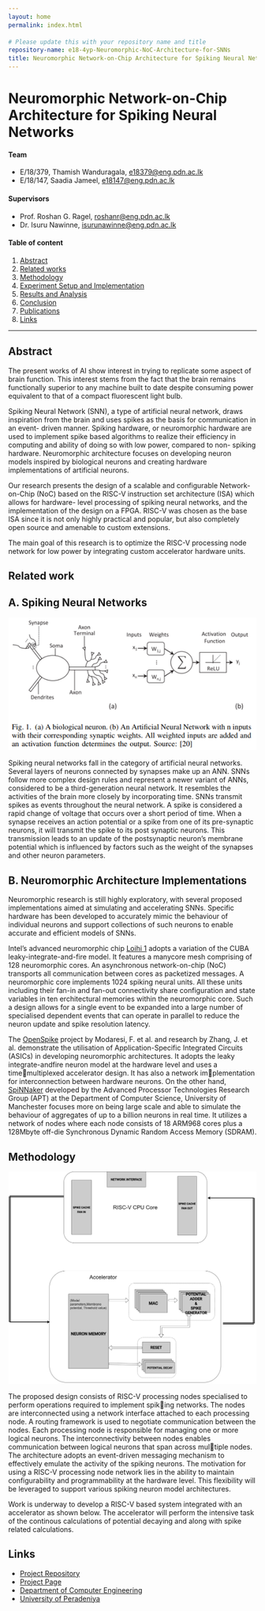 ```yaml
---
layout: home
permalink: index.html

# Please update this with your repository name and title
repository-name: e18-4yp-Neuromorphic-NoC-Architecture-for-SNNs
title: Neuromorphic Network-on-Chip Architecture for Spiking Neural Networks
---
```


[comment]: # "This is the standard layout for the project, but you can clean this and use your own template"

# Neuromorphic Network-on-Chip Architecture for Spiking Neural Networks

#### Team

- E/18/379, Thamish Wanduragala, [e18379@eng.pdn.ac.lk](mailto:e18379@eng.pdn.ac.lk)
- E/18/147, Saadia Jameel, [e18147@eng.pdn.ac.lk](mailto:e18147@eng.pdn.ac.lk)

#### Supervisors

- Prof. Roshan G. Ragel, [roshanr@eng.pdn.ac.lk](mailto:roshanr@eng.pdn.ac.lk)
- Dr. Isuru Nawinne, [isurunawinne@eng.pdn.ac.lk](mailto:isurunawinne@eng.pdn.ac.lk)

#### Table of content

1. [Abstract](#abstract)
2. [Related works](#related-works)
3. [Methodology](#methodology)
4. [Experiment Setup and Implementation](#experiment-setup-and-implementation)
5. [Results and Analysis](#results-and-analysis)
6. [Conclusion](#conclusion)
7. [Publications](#publications)
8. [Links](#links)

---

<!-- 
DELETE THIS SAMPLE before publishing to GitHub Pages !!!
This is a sample image, to show how to add images to your page. To learn more options, please refer [this](https://projects.ce.pdn.ac.lk/docs/faq/how-to-add-an-image/)
![Sample Image](./images/sample.png) 
-->


## Abstract
The present works of AI show interest in trying to replicate some aspect of brain function. This interest stems from the fact that the brain remains functionally superior to any machine built to date despite consuming power equivalent to that of a compact fluorescent light bulb. 

Spiking Neural Network (SNN), a type of artificial neural network, draws inspiration from the brain and uses spikes as the basis for communication in an event- driven manner. Spiking hardware, or neuromorphic hardware are used to implement spike based algorithms to realize their efficiency in computing and ability of doing so with low power, compared to non- spiking hardware. Neuromorphic architecture focuses on developing neuron models inspired by biological neurons and creating hardware implementations of artificial neurons. 

Our research presents the design of a scalable and configurable Network-on-Chip (NoC) based on the RISC-V instruction set architecture (ISA) which allows for hardware- level processing of spiking neural networks, and the implementation of the design on a FPGA. RISC-V was chosen as the base ISA since it is not only highly practical and popular, but also completely open source and amenable to custom extensions.

The main goal of this research is to optimize the RISC-V processing node network for low power by integrating custom accelerator hardware units.

## Related work
## A. Spiking Neural Networks

![Sample Image](./images/snn.png) 

Spiking neural networks fall in the category of artificial neural networks. Several layers of neurons connected by synapses make up an ANN. SNNs follow more complex design rules and represent a newer variant of ANNs, considered to be a third-generation neural network. It resembles the activities of the brain more closely by incorporating time. SNNs transmit spikes as events throughout the neural network. A spike is considered a rapid change of voltage that occurs over a short period of time. When a synapse receives an action potential or a spike from one of its pre-synaptic neurons, it will transmit the spike to its post synaptic neurons. This transmission leads to an update of the postsynaptic neuron’s membrane potential which is influenced by factors such as the weight of the synapses and other neuron parameters.

## B. Neuromorphic Architecture Implementations

Neuromorphic research is still highly exploratory, with several proposed implementations aimed at simulating and accelerating SNNs. Specific hardware has been developed to accurately mimic the behaviour of individual neurons and support collections of such neurons to enable accurate and efficient models of SNNs. 

Intel’s advanced neuromorphic chip [Loihi 1](https://redwood.berkeley.edu/wp-content/uploads/2021/08/Davies2018.pdf) adopts a variation of the CUBA leaky-integrate-and-fire model. It features a manycore mesh comprising of 128 neuromorphic cores. An asynchronous network-on-chip (NoC) transports all communication between cores as packetized messages. A neuromorphic core implements 1024 spiking neural units. All these units including their fan-in and fan-out connectivity share configuration and state variables in ten erchitectural memories within the neuromorphic core. Such a design allows for a single event to be expanded into a large number of specialised dependent events that can operate in parallel to reduce the neuron update and spike resolution latency. 

The [OpenSpike](https://github.com/sfmth/OpenSpike) project by Modaresi, F. et al. and research by Zhang, J. et al. demonstrate the utilisation of Application-Specific Integrated Circuits (ASICs) in developing neuromorphic architectures. It adopts the leaky integrate-andfire neuron model at the hardware level and uses a timemultiplexed accelerator design. It has also a network implementation for interconnection between hardware neurons. On the other hand, [SpiNNaker](https://spinnaker.io/) developed by the Advanced Processor Technologies Research Group (APT) at the Department of Computer Science, University of Manchester focuses more on being large scale and able to simulate the behaviour of aggregates of up to a billion neurons in real time. It utilizes a network of nodes where each node consists of 18 ARM968 cores plus a 128Mbyte off-die Synchronous Dynamic Random Access Memory (SDRAM).

## Methodology

![Sample Image](./images/acccelerator_design.png) 

The proposed design consists of RISC-V processing nodes specialised to perform operations required to implement spiking networks. The nodes are interconnected using a network interface attached to each processing node. A routing framework is used to negotiate communication between the nodes. Each processing node is responsible for managing one or more
logical neurons. The interconnectivity between nodes enables communication between logical neurons that span across multiple nodes. The architecture adopts an event-driven messaging mechanism to effectively emulate the activity of the spiking
neurons. The motivation for using a RISC-V processing node network lies in the ability to maintain configurability and programmability at the hardware level. This flexibility will be leveraged to support various spiking neuron model
architectures.

Work is underway to develop a RISC-V based system integrated with an accelerator as shown below. The accelerator will perform the intensive task of the continous calculations of potential decaying and along with spike related calculations.
<!-- ## Experiment Setup and Implementation-->

<!-- ## Results and Analysis -->

<!--## Conclusion-->

<!-- ## Publications-->
[//]: # "Note: Uncomment each once you uploaded the files to the repository"

<!-- 1. [Semester 7 report](./) -->
<!-- 2. [Semester 7 slides](./) -->
<!-- 3. [Semester 8 report](./) -->
<!-- 4. [Semester 8 slides](./) -->
<!-- 5. Author 1, Author 2 and Author 3 "Research paper title" (2021). [PDF](./). -->


## Links

[//]: # ( NOTE: EDIT THIS LINKS WITH YOUR REPO DETAILS )

- [Project Repository](https://github.com/cepdnaclk/e18-4yp-Neuromorphic-NoC-Architecture-for-SNNs)
- [Project Page](https://cepdnaclk.github.io/e18-4yp-Neuromorphic-NoC-Architecture-for-SNNs/)
- [Department of Computer Engineering](http://www.ce.pdn.ac.lk/)
- [University of Peradeniya](https://eng.pdn.ac.lk/)

[//]: # "Please refer this to learn more about Markdown syntax"
[//]: # "https://github.com/adam-p/markdown-here/wiki/Markdown-Cheatsheet"
